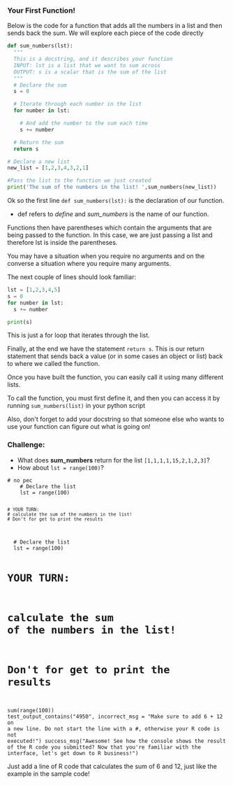 ### Your First Function!

Below is the code for a function that adds all the numbers in a list and then sends back the sum.  We will explore each piece of the code directly

```python
def sum_numbers(lst):
  """
  This is a docstring, and it describes your function
  INPUT: lst is a list that we want to sum across
  OUTPUT: s is a scalar that is the sum of the list
  """
  # Declare the sum
  s = 0

  # Iterate through each number in the list
  for number in lst:

    # And add the number to the sum each time
    s += number

  # Return the sum
  return s

# Declare a new list
new_list = [1,2,3,4,3,2,1]

#Pass the list to the function we just created
print('The sum of the numbers in the list! ',sum_numbers(new_list))
```

Ok so the first line `def sum_numbers(lst):` is the declaration of our function.  
- def refers to _define_ and _sum_numbers_ is the name of our function.  

Functions then have parentheses which contain the arguments that are being passed to the function.  In this case, we are just passing a list and therefore lst is inside the parentheses.  

You may have a situation when you require no arguments and on the converse a situation where you require many arguments.

The next couple of lines should look familiar:
```python
lst = [1,2,3,4,5]
s = 0
for number in lst:
  s += number

print(s)
```
This is just a for loop that iterates through the list.

Finally, at the end we have the statement `return s`.  This is our return statement that sends back a value (or in some cases an object or list) back to where we called the function.  

Once you have built the function, you can easily call it using many different lists.  

To call the function, you must first define it, and then you can access it by running `sum_numbers(list)` in your python script

Also, don't forget to add your docstring so that someone else who wants to use your function can figure out what is going on!

### Challenge:
- What does **sum_numbers** return for the list `[1,1,1,1,15,2,1,2,3]`?
- How about `lst = range(100)`?


<div data-datacamp-exercise data-lang="python" data-height="500">
  <code data-type="pre-exercise-code"># no pec</code>
  <code data-type="sample-code">
    # Declare the list
    lst = range(100)

    # YOUR TURN:
    # calculate the sum of the numbers in the list!
    # Don't for get to print the results
  </code>
  <code data-type="solution">
  # Declare the list
  lst = range(100)

  # YOUR TURN:
  # calculate the sum of the numbers in the list!
  # Don't for get to print the results
  sum(range(100))</code>
  <code data-type="sct">
    test_output_contains(&quot;4950&quot;, incorrect_msg = &quot;Make sure to add 6 + 12
    on
    a new line. Do not start the line with a #, otherwise your R code is not executed!&quot;)
    success_msg(&quot;Awesome! See how the console shows the result of the R code you
    submitted? Now that you&#39;re familiar with the interface, let&#39;s get down to R
    business!&quot;)
  </code>
  <div data-type="hint">
    <p>Just add a line of R code that calculates the sum of 6 and 12, just like the
      example
      in the sample code!</p>
  </div>
</div>
